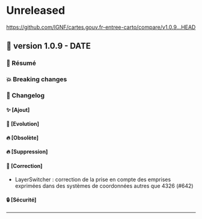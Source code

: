 # Unreleased

<https://github.com/IGNF/cartes.gouv.fr-entree-carto/compare/v1.0.9...HEAD>

## 🔖 version 1.0.9 - __DATE__

### 🎉 Résumé

### 💥 Breaking changes

### 📖 Changelog

#### ✨ [Ajout]

#### 🔨 [Evolution]

#### 🔥 [Obsolète]

#### 🔥 [Suppression]

#### 🐛 [Correction]

  - LayerSwitcher : correction de la prise en compte des emprises exprimées dans des systèmes de coordonnées autres que 4326 (#642)

#### 🔒 [Sécurité]

---
